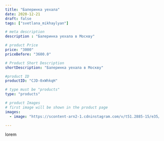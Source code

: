 ```yaml
---
title: "Балеринка уехала"
date: 2020-12-21
draft: false
tags: ["svetlana_mikhaylyan"]

# meta description
description : "Балеринка уехала в Москву"

# product Price
price: "3000"
priceBefore: "3600.0"

# Product Short Description
shortDescription: "Балеринка уехала в Москву"

#product ID
productID: "CJD-0xWhkqH"

# type must be "products"
type: "products"

# product Images
# first image will be shown in the product page
images:
  - image: "https://scontent-arn2-1.cdninstagram.com/v/t51.2885-15/e35/132198744_1857362257747744_8973086117963813156_n.jpg?se=7&tp=1&_nc_ht=scontent-arn2-1.cdninstagram.com&_nc_cat=104&_nc_ohc=YAvST7Gi18sAX-omNfT&ccb=7-4&oh=f47c3b3800839a3a1790f08ef000c17c&oe=60834EEF&_nc_sid=86f79a&ig_cache_key=MjQ2OTA5MzMyNjAxNjg5MTUyNw%3D%3D.2-ccb7-4"

---
```

lorem
